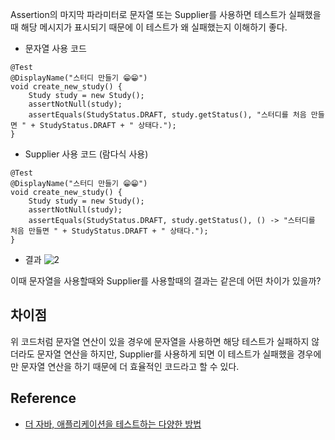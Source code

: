 Assertion의 마지막 파라미터로 문자열 또는 Supplier를 사용하면 테스트가 실패했을 때 해당 메시지가 표시되기 때문에 이 테스트가 왜 실패했는지 이해하기 좋다.

* 문자열 사용 코드
```
@Test
@DisplayName("스터디 만들기 😁😁")
void create_new_study() {
    Study study = new Study();
    assertNotNull(study);
    assertEquals(StudyStatus.DRAFT, study.getStatus(), "스터디를 처음 만들면 " + StudyStatus.DRAFT + " 상태다.");
}
```

* Supplier 사용 코드 (람다식 사용)
```
@Test
@DisplayName("스터디 만들기 😁😁")
void create_new_study() {
    Study study = new Study();
    assertNotNull(study);
    assertEquals(StudyStatus.DRAFT, study.getStatus(), () -> "스터디를 처음 만들면 " + StudyStatus.DRAFT + " 상태다.");
}
```

* 결과
![2](https://raw.githubusercontent.com/smpark1020/tistory-smpark/master/images/%5BJUnit5%5D%20%EC%9E%90%EC%A3%BC%20%EC%82%AC%EC%9A%A9%ED%95%98%EB%8A%94%20Assertion/2.PNG)

이때 문자열을 사용할때와 Supplier를 사용할때의 결과는 같은데 어떤 차이가 있을까?

## 차이점
위 코드처럼 문자열 연산이 있을 경우에 문자열을 사용하면 해당 테스트가 실패하지 않더라도 문자열 연산을 하지만, Supplier를 사용하게 되면 이 테스트가 실패했을 경우에만 문자열 연산을 하기 때문에 더 효율적인 코드라고 할 수 있다.

## Reference
* [더 자바, 애플리케이션을 테스트하는 다양한 방법](https://www.inflearn.com/course/%EA%B0%9C%EB%B0%9C%EC%9E%90-%EC%9D%B8%ED%84%B0%EB%B7%B0?inst=9746dbc4)